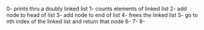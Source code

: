 0- prints thru a doubly linked list
1- counts elements of linked list
2- add node to head of list
3- add node to end of list
4- frees the linked list
5- go to nth index of the linked list and return that node
6-
7-
8-
